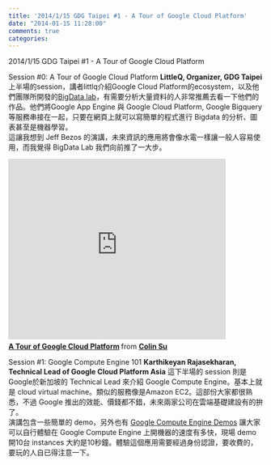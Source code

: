 ```yaml
---
title: '2014/1/15 GDG Taipei #1 - A Tour of Google Cloud Platform'
date: "2014-01-15 11:28:00"
comments: true
categories: 
---
```

2014/1/15 GDG Taipei #1 - A Tour of Google Cloud Platform

Session #0: A Tour of Google Cloud Platform
**LittleQ, Organizer, GDG Taipei**
上半場的session，講者littlq介紹Google Cloud Platform的ecosystem，以及他們團隊所開發的[BigData lab](https://gcdc2013-coder.appspot.com/)，有需要分析大量資料的人非常推薦去看一下他們的作品。他們將Google App Engine 與 Google Cloud Platform, Google Bigquery 等服務串接在一起，只要在網頁上就可以寫簡單的程式進行 Bigdata 的分析、圖表甚至是機器學習。  
這讓我想到 Jeff Bezos 的演講，未來資訊的應用將會像水電一樣讓一般人容易使用，而我覺得 BigData Lab 我們向前推了一大步。
<iframe src="http://www.slideshare.net/slideshow/embed_code/29490805?rel=0" width="427" height="356" frameborder="0" marginwidth="0" marginheight="0" scrolling="no" style="border:1px solid #CCC;border-width:1px 1px 0;margin-bottom:5px" allowfullscreen> </iframe> <div style="margin-bottom:5px"> <strong> <a href="https://www.slideshare.net/littleq0903/introduction-to-google-cloud-platform" title="A Tour of Google Cloud Platform" target="_blank">A Tour of Google Cloud Platform</a> </strong> from <strong><a href="http://www.slideshare.net/littleq0903" target="_blank">Colin Su</a></strong> </div>

Session #1: Google Compute Engine 101
**Karthikeyan Rajasekharan, Technical Lead of Google Cloud Platform Asia**
這下半場的 session 則是Google於新加坡的 Technical Lead 來介紹 Google Compute Engine。基本上就是 cloud virtual machine。類似的服務像是Amazon EC2。這部份大家都很熟悉，不過 Google 推出的效能、價錢都不錯，未來兩家公司在雲端基礎建設有的拚了。  
演講包含一些簡單的 demo，另外也有 [Google Compute Engine Demos](http://gce-demos.appspot.com/) 讓大家可以自行體驗在 Google Compute Engine 上開機器的速度有多快，現場 demo 開10台 instances 大約是10秒鐘。體驗這個應用需要經過身份認證，要收費的，要玩的人自已得注意一下。
